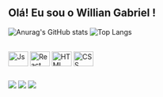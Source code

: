 ## Olá! Eu sou o Willian Gabriel !

![Anurag's GitHub stats](https://github-readme-stats.vercel.app/api?username=williangabriell&show_icons=true&theme=dark)
![Top Langs](https://github-readme-stats.vercel.app/api/top-langs/?username=williangabriell&layout=compact&theme=dark)

<div style="display: inline_block"><br>
  <img align="center" alt="Js" height="30" width="40" src="https://devicon-website.vercel.app/api/javascript/original.svg">
  <img align="center" alt="React" height="30" width="40" src="https://devicon-website.vercel.app/api/react/original-wordmark.svg">
  <img align="center" alt="HTML" height="30" width="40" src="https://devicon-website.vercel.app/api/html5/plain-wordmark.svg">
  <img align="center" alt="CSS" height="30" width="40" src="https://devicon-website.vercel.app/api/css3/plain-wordmark.svg">
</div>

##

<a href = "mailto:willgabrielopes20@gmail.com"><img src="https://img.shields.io/badge/-Gmail-%23333?style=for-the-badge&logo=gmail&logoColor=white" target="_blank"></a>
<a href="https://https://www.linkedin.com/in/williangabriell/" target="_blank"><img src="https://img.shields.io/badge/-LinkedIn-%230077B5?style=for-the-badge&logo=linkedin&logoColor=white" target="_blank"></a> 
<a href="https://https://www.youtube.com/channel/UCXzDRPIuU0G1I4aK2nujiUA" target="_blank"><img src="https://img.shields.io/badge/YouTube-FF0000?style=for-the-badge&logo=youtube&logoColor=white" target="_blank"></a> 
